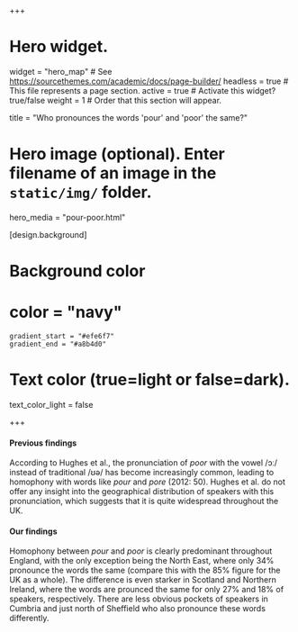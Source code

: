 +++
# Hero widget.
widget = "hero_map"  # See https://sourcethemes.com/academic/docs/page-builder/
headless = true  # This file represents a page section.
active = true  # Activate this widget? true/false
weight = 1  # Order that this section will appear.

title = "Who pronounces the words 'pour' and 'poor' the same?"

# Hero image (optional). Enter filename of an image in the `static/img/` folder.
hero_media = "pour-poor.html"

[design.background]

  # Background color
  # color = "navy"
    gradient_start = "#efe6f7"
    gradient_end = "#a8b4d0"
   
  # Text color (true=light or false=dark).
  text_color_light = false

+++

#### Previous findings
According to Hughes et al., the pronunciation of _poor_ with the vowel /ɔː/ instead of traditional /ʊə/ has become increasingly common, leading to homophony with words like _pour_ and _pore_ (2012: 50). Hughes et al. do not offer any insight into the geographical distribution of speakers with this pronunciation, which suggests that it is quite widespread throughout the UK.

#### Our findings
Homophony between _pour_ and _poor_ is clearly predominant throughout England, with the only exception being the North East, where only 34% pronounce the words the same (compare this with the 85% figure for the UK as a whole). The difference is even starker in Scotland and Northern Ireland, where the words are prounced the same for only 27% and 18% of speakers, respectively. There are less obvious pockets of speakers in Cumbria and just north of Sheffield who also pronounce these words differently.